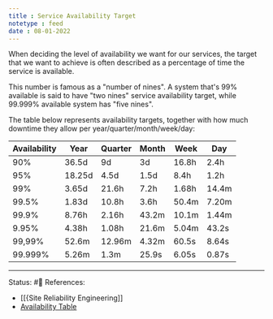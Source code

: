 ```yaml
---
title : Service Availability Target
notetype : feed
date : 08-01-2022
---
```


When deciding the level of availability we want for our services, the target that we want to achieve is often described as a percentage of time the service is available.

This number is famous as a "number of nines". A system that's 99% available is said to have "two nines" service availability target, while 99.999% available system has "five nines".

The table below represents availability targets, together with how much downtime they allow per year/quarter/month/week/day:


| Availability 	| Year   	| Quarter 	| Month 	| Week  	| Day   	|
|--------------	|--------	|---------	|-------	|-------	|-------	|
| 90%          	| 36.5d  	| 9d      	| 3d    	| 16.8h 	| 2.4h  	|
| 95%          	| 18.25d 	| 4.5d    	| 1.5d  	| 8.4h  	| 1.2h  	|
| 99%          	| 3.65d  	| 21.6h   	| 7.2h  	| 1.68h 	| 14.4m 	|
| 99.5%        	| 1.83d  	| 10.8h   	| 3.6h  	| 50.4m 	| 7.20m 	|
| 99.9%        	| 8.76h  	| 2.16h   	| 43.2m 	| 10.1m 	| 1.44m 	|
| 9.95%        	| 4.38h  	| 1.08h   	| 21.6m 	| 5.04m 	| 43.2s 	|
| 99,99%       	| 52.6m  	| 12.96m  	| 4.32m 	| 60.5s 	| 8.64s 	|
| 99.999%      	| 5.26m  	| 1.3m    	| 25.9s 	| 6.05s 	| 0.87s 	|




-----

Status: #🌲 
References:
- [[{Site Reliability Engineering]]
- [Availability Table](https://sre.google/sre-book/availability-table/)
